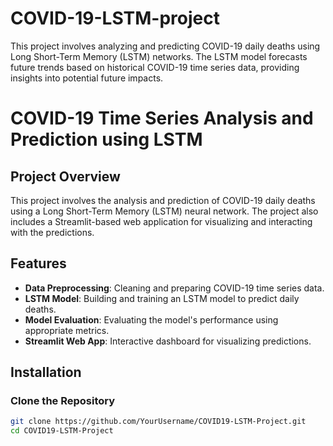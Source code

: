 # COVID-19-LSTM-project
This project involves analyzing and predicting COVID-19 daily deaths using Long Short-Term Memory (LSTM) networks.  The LSTM model forecasts future trends based on historical COVID-19 time series data, providing insights into potential future impacts. 

# COVID-19 Time Series Analysis and Prediction using LSTM

## Project Overview
This project involves the analysis and prediction of COVID-19 daily deaths using a Long Short-Term Memory (LSTM) neural network. The project also includes a Streamlit-based web application for visualizing and interacting with the predictions.

## Features
- **Data Preprocessing**: Cleaning and preparing COVID-19 time series data.
- **LSTM Model**: Building and training an LSTM model to predict daily deaths.
- **Model Evaluation**: Evaluating the model's performance using appropriate metrics.
- **Streamlit Web App**: Interactive dashboard for visualizing predictions.

## Installation

### Clone the Repository
```bash
git clone https://github.com/YourUsername/COVID19-LSTM-Project.git
cd COVID19-LSTM-Project
